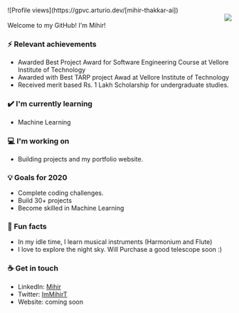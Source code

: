 <br>
![Profile views](https://gpvc.arturio.dev/[mihir-thakkar-ai])
<br>
<img align='right' src="https://github-readme-stats.vercel.app/api?username=mihir-thakkar-ai&show_icons=true&hide_rank=true&title_color=00ff41&icon_color=82eefd&text_color=afafaf&bg_color=151515">
<br>
Welcome to my GitHub! I'm Mihir!

### ⚡ Relevant achievements
- Awarded Best Project Award for Software Engineering Course at Vellore Institute of Technology
- Awarded with Best TARP project Awad at Vellore Institute of Technology
- Received merit based Rs. 1 Lakh Scholarship for undergraduate studies.

### ✔️ I'm currently learning
- Machine Learning


### 💻 I'm working on
- Building projects and my portfolio website. 

### 💡 Goals for 2020
- Complete coding challenges.
- Build 30+ projects 
- Become skilled in Machine Learning

### 🌴 Fun facts
- In my idle time, I learn musical instruments (Harmonium and Flute)
- I love to explore the night sky. Will Purchase a good telescope soon :)

### ☕ Get in touch
- LinkedIn: <a href = "https://www.linkedin.com/in/mihirthakkar98/">Mihir</a>
- Twitter: <a href = "https://twitter.com/ImMihirT">ImMihirT</a>
- Website: coming soon
<br>
<br>
